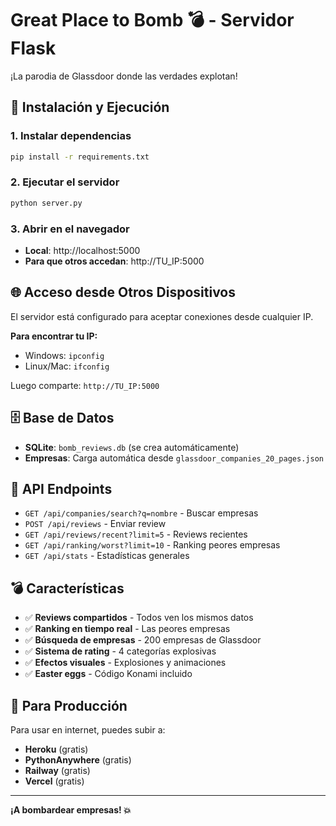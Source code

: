 # Great Place to Bomb 💣 - Servidor Flask

¡La parodia de Glassdoor donde las verdades explotan!

## 🚀 Instalación y Ejecución

### 1. Instalar dependencias
```bash
pip install -r requirements.txt
```

### 2. Ejecutar el servidor
```bash
python server.py
```

### 3. Abrir en el navegador
- **Local**: http://localhost:5000
- **Para que otros accedan**: http://TU_IP:5000

## 🌐 Acceso desde Otros Dispositivos

El servidor está configurado para aceptar conexiones desde cualquier IP. 

**Para encontrar tu IP:**
- Windows: `ipconfig`
- Linux/Mac: `ifconfig`

Luego comparte: `http://TU_IP:5000`

## 🗄️ Base de Datos

- **SQLite**: `bomb_reviews.db` (se crea automáticamente)
- **Empresas**: Carga automática desde `glassdoor_companies_20_pages.json`

## 📡 API Endpoints

- `GET /api/companies/search?q=nombre` - Buscar empresas
- `POST /api/reviews` - Enviar review
- `GET /api/reviews/recent?limit=5` - Reviews recientes
- `GET /api/ranking/worst?limit=10` - Ranking peores empresas
- `GET /api/stats` - Estadísticas generales

## 💣 Características

- ✅ **Reviews compartidos** - Todos ven los mismos datos
- ✅ **Ranking en tiempo real** - Las peores empresas
- ✅ **Búsqueda de empresas** - 200 empresas de Glassdoor
- ✅ **Sistema de rating** - 4 categorías explosivas
- ✅ **Efectos visuales** - Explosiones y animaciones
- ✅ **Easter eggs** - Código Konami incluido

## 🎯 Para Producción

Para usar en internet, puedes subir a:
- **Heroku** (gratis)
- **PythonAnywhere** (gratis)
- **Railway** (gratis)
- **Vercel** (gratis)

---

**¡A bombardear empresas! 💥** 